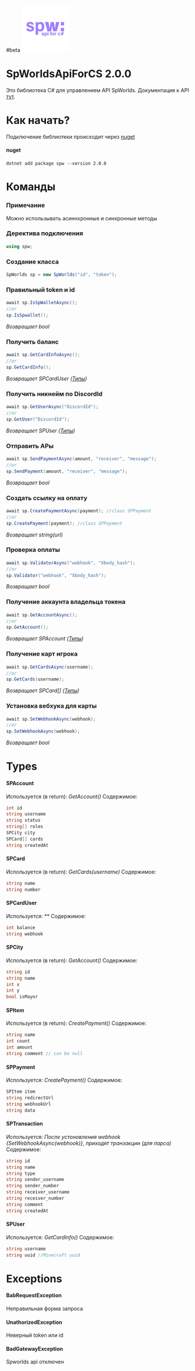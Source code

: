 #beta
![Image alt](https://github.com/flaxytop/SpWorldsApiForCS/blob/2.0.0-beta/src/logo/logo.jpg)

# SpWorldsApiForCS 2.0.0
Это библиотека C# для управлением API SpWorlds. Документация к API [тут](https://github.com/sp-worlds/api-docs).
# Как начать?
Подключение библиотеки происходит через [nuget](https://www.nuget.org/packages/spw)
#### nuget
    dotnet add package spw --version 2.0.0
# Команды 
### Примечание
Можно использывать асиннхронные и синхронные методы
### Деректива подключения
```cs
using spw;
```
### Создание класса
```cs
SpWorlds sp = new SpWorlds("id", "token");
```
### Правильный token и id
```cs
await sp.IsSpWalletAsync();
//or
sp.IsSpwallet();
```
*Возвращает bool*

### Получить баланс
```cs
await sp.GetCardInfoAsync();
//or
sp.GetCardInfo();
```
*Возвращает SPCardUser ([Типы](#Types))*

### Получить никнейм по DiscordId
```cs
await sp.GetUserAsync("DiscordId");
//or
sp.GetUser("DiscordId");
```
*Возвращает SPUser ([Типы](#Types))*

### Отправить АРы
```cs
await sp.SendPaymentAsync(amount, "receiver", "message");
//or
sp.SendPayment(amount, "receiver", "message");
```
*Возвращает bool*

### Создать ссылку на оплату
```cs
await sp.CreatePaymentAsync(payment); //class SPPayment
//or
sp.CreatePayment(payment); //class SPPayment
```
*Возвращает string(url)*

### Проверка оплаты
```cs
await sp.ValidatorAsync("webhook", "Xbody_hash");
//or
sp.Validator("webhook", "Xbody_hash");
```
*Возвращает bool*

### Получение аккаунта владельца токена
```cs
await sp.GetAccountAsync();
//or
sp.GetAccount();
```
*Возвращает SPAccount ([Типы](#Types))*

### Получение карт игрока
```cs
await sp.GetCardsAsync(username);
//or
sp.GetCards(username);
```
*Возвращает SPCard[] ([Типы](#Types))*

### Установка вебхука для карты
```cs
await sp.SetWebhookAsync(webhook);
//or
sp.SetWebhookAsync(webhook);
```
*Возвращает bool*

# Types
#### SPAccount
Используется (в return): *GetAccount()*
Содержимое:
```cs
int id 
string username 
string status 
string[] roles 
SPCity city 
SPCard[] cards
string createdAt
```

#### SPCard
Используется (в return): *GetCards(username)*
Содержимое:
```cs
string name 
string number 
```

#### SPCardUser
Используется: **
Содержимое:
```cs
int balance 
string webhook 
```

#### SPCity
Используется (в return): *GetAccount()*
Содержимое:
```cs
string id 
string name 
int x 
int y 
bool isMayor
```
#### SPItem
Используется (в return): *CreatePayment()*
Содержимое:
```cs
string name 
int count 
int amount 
string comment // can be null
```
#### SPPayment
Используется: *CreatePayment()*
Содержимое:
```cs
SPItem item 
string redirectUrl 
string webhookUrl
string data 
```
#### SPTransaction
Используется: _После устоновления webhook {*SetWebhookAsync(webhook)*}, приходят транзакции (для парса)_
Содержимое:
```cs
string id 
string name 
string type 
string sender_username 
string sender_number 
string receiver_username 
string receiver_number 
string comment 
string createdAt 
```
#### SPUser
Используется: *GetCardInfo()*
Содержимое:
```cs
string username 
string uuid //Minecraft uuid
```

# Exceptions
#### BabRequestException
Неправильная форма запроса
#### UnathorizedException
Неверный token или id
#### BadGatewayException
Spworlds api отключен
